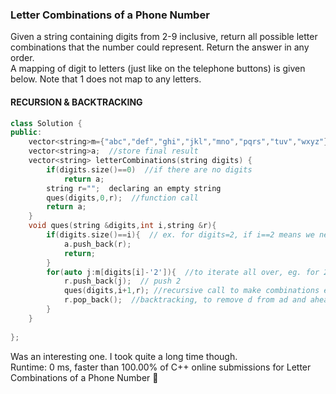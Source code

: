 ### Letter Combinations of a Phone Number
Given a string containing digits from 2-9 inclusive, return all possible letter combinations that the number could represent. Return the answer in any order.  
A mapping of digit to letters (just like on the telephone buttons) is given below. Note that 1 does not map to any letters.  

#### RECURSION & BACKTRACKING
```c++
class Solution {
public:
    vector<string>m={"abc","def","ghi","jkl","mno","pqrs","tuv","wxyz"};  //to store values
    vector<string>a;  //store final result
    vector<string> letterCombinations(string digits) {
        if(digits.size()==0)  //if there are no digits
            return a;
        string r="";  declaring an empty string
        ques(digits,0,r);  //function call
        return a;
    }
    void ques(string &digits,int i,string &r){
        if(digits.size()==i){  // ex. for digits=2, if i==2 means we need to append that in our answer, and stop making further 2> combinations
            a.push_back(r);
            return;
        }
        for(auto j:m[digits[i]-'2']){  //to iterate all over, eg. for 23, first to a then to b  //-2 because we need from index 0 to 7
            r.push_back(j);  // push 2
            ques(digits,i+1,r); //recursive call to make combinations eg, ad,ac etc.
            r.pop_back();  //backtracking, to remove d from ad and ahead.
        }
    }
    
};
```
Was an interesting one. I took quite a long time though.  
Runtime: 0 ms, faster than 100.00% of C++ online submissions for Letter Combinations of a Phone Number 💫

